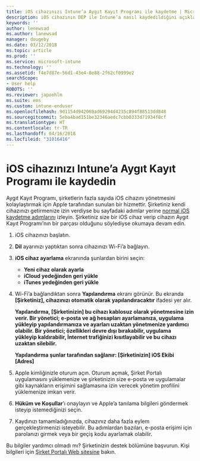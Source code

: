 ```yaml
---
title: iOS cihazınızı Intune’a Aygıt Kayıt Programı ile kaydetme | Microsoft Docs
description: iOS cihazının DEP ile Intune’a nasıl kaydedildiğini açıklar
keywords: ''
author: lenewsad
ms.author: lanewsad
manager: dougeby
ms.date: 03/12/2018
ms.topic: article
ms.prod: ''
ms.service: microsoft-intune
ms.technology: ''
ms.assetid: f4e7d87e-56d1-43e4-8e88-2f62cf0999e2
searchScope:
- User help
ROBOTS: ''
ms.reviewer: japoehlm
ms.suite: ems
ms.custom: intune-enduser
ms.openlocfilehash: 9d1154d942069ad69294d4235c894f88513dd848
ms.sourcegitcommit: 5eba4bad151be32346aedc7cbb0333d71934f8cf
ms.translationtype: HT
ms.contentlocale: tr-TR
ms.lasthandoff: 04/16/2018
ms.locfileid: "31016416"
---
```

# <a name="enroll-your-ios-device-in-intune-with-the-device-enrollment-program"></a>iOS cihazınızı Intune’a Aygıt Kayıt Programı ile kaydedin

Aygıt Kayıt Programı, şirketlerin fazla sayıda iOS cihazını yönetmesini kolaylaştırmak için Apple tarafından sunulan bir hizmettir. Şirketiniz kendi cihazınızı getirmenize izin verdiyse bu sayfadaki adımlar yerine [normal iOS kaydetme adımlarını](enroll-your-device-in-intune-ios.md) izleyin. Şirketiniz size bir iOS cihaz verip cihazın Aygıt Kayıt Programı’nın bir parçası olduğunu söylediyse okumaya devam edin.

1. iOS cihazınızı başlatın. 
2. **Dil** ayarınızı yaptıktan sonra cihazınızı Wi-Fi’a bağlayın.
3. **iOS cihaz ayarlama** ekranında şunlardan birini seçin: 
 
   - **Yeni cihaz olarak ayarla**
   - **iCloud yedeğinden geri yükle**
   - **iTunes yedeğinden geri yükle**

4. Wi-Fi’a bağlandıktan sonra **Yapılandırma** ekranı görünür. Bu ekranda **[Şirketiniz], cihazınızı otomatik olarak yapılandıracaktır** ifadesi yer alır.

   **Yapılandırma, [Şirketinizin] bu cihazı kablosuz olarak yönetmesine izin verir. Bir yönetici; e-posta ve ağ hesapları ayarlamanıza, uygulama yükleyip yapılandırmanıza ve ayarları uzaktan yönetmenize yardımcı olabilir. Bir yönetici; özellikleri devre dışı bırakabilir, uygulama yükleyip kaldırabilir, İnternet trafiğinizi kısıtlayabilir ve bu cihazı uzaktan silebilir.**
 
   **Yapılandırma şunlar tarafından sağlanır: [Şirketinizin] iOS Ekibi [Adres]**

5. Apple kimliğinizle oturum açın. Oturum açmak, Şirket Portalı uygulamasını yüklemenize ve şirketinizin size e-posta ve uygulamalar gibi kaynakların erişimini sağlamasına izin verecek yönetim profilini yüklemenize imkan verir. 
6. **Hüküm ve Koşullar**’ı onaylayın ve Apple’a tanılama bilgileri göndermek isteyip istemediğinizi seçin.
7. Kaydınızı tamamladığınızda, cihazınız daha fazla eylem gerçekleştirmenizi isteyebilir. Bu adımlardan bazıları, e-posta erişimi için parolanızı girmek veya bir geçiş kodu ayarlamak olabilir.

Bu bilgiler yardımcı olmadı mı? Şirketinizin destek bölümüne başvurun. Kişi bilgileri için [Şirket Portalı Web sitesine](https://portal.manage.microsoft.com#HelpDeskDialog) bakın.
